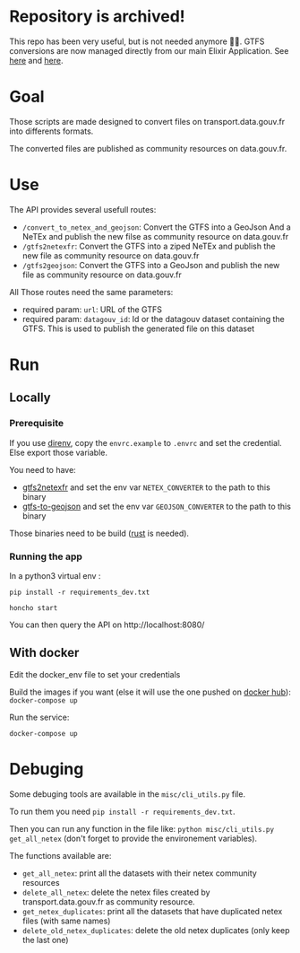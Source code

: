 # Repository is archived!

This repo has been very useful, but is not needed anymore 🤷‍♂️. GTFS conversions are now managed directly from our main Elixir Application. See [here](https://github.com/etalab/transport-site/issues/2096) and [here](https://github.com/etalab/transport-site/pull/2095).

# Goal

Those scripts are made designed to convert files on transport.data.gouv.fr into differents formats.

The converted files are published as community resources on data.gouv.fr.

# Use

The API provides several usefull routes:

* `/convert_to_netex_and_geojson`: Convert the GTFS into a GeoJson And a NeTEx and publish the new filse as community resource on data.gouv.fr
* `/gtfs2netexfr`: Convert the GTFS into a ziped NeTEx and publish the new file as community resource on data.gouv.fr
* `/gtfs2geojson`: Convert the GTFS into a GeoJson and publish the new file as community resource on data.gouv.fr

All Those routes need the same parameters:
* required param: `url`: URL of the GTFS
* required param: `datagouv_id`: Id or the datagouv dataset containing the GTFS. This is used to publish the generated file on this dataset

# Run

## Locally

### Prerequisite

If you use [direnv](https://direnv.net/), copy the `envrc.example` to `.envrc` and set the credential. Else export those variable.

You need to have:
* [gtfs2netexfr](https://github.com/CanalTP/transit_model/tree/master/gtfs2netexfr) and set the env var `NETEX_CONVERTER` to the path to this binary
* [gtfs-to-geojson](https://github.com/rust-transit/gtfs-to-geojson) and set the env var `GEOJSON_CONVERTER` to the path to this binary

Those binaries need to be build ([rust](https://www.rust-lang.org/) is needed).

### Running the app

In a python3 virtual env :

`pip install -r requirements_dev.txt`

`honcho start`

You can then query the API on http://localhost:8080/

## With docker

Edit the docker_env file to set your credentials

Build the images if you want (else it will use the one pushed on [docker hub](hub.docker.com/)):
`docker-compose up`

Run the service:

`docker-compose up`


# Debuging

Some debuging tools are available in the `misc/cli_utils.py` file.

To run them you need `pip install -r requirements_dev.txt`.

Then you can run any function in the file like:
`python misc/cli_utils.py get_all_netex`
(don't forget to provide the environement variables).

The functions available are:
* `get_all_netex`: print all the datasets with their netex community resources
* `delete_all_netex`: delete the netex files created by transport.data.gouv.fr as community resource.
* `get_netex_duplicates`: print all the datasets that have duplicated netex files (with same names)
* `delete_old_netex_duplicates`: delete the old netex duplicates (only keep the last one)
